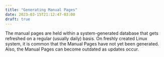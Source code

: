```yaml
---
title: "Generating Manual Pages"
date: 2023-03-15T21:12:47-03:00
draft: true
---
```


The manual pages are held within a system-generated database that gets refreshed on a regular (usually daily) basis.  On freshly created Linux system, it is common that the Manual Pages have not yet been generated.  Also, the Manual Pages can become outdated as updates occur.

